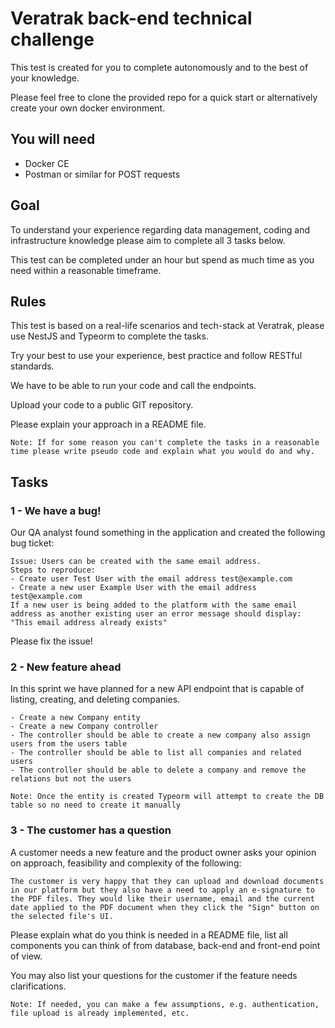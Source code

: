 # Veratrak back-end technical challenge

This test is created for you to complete autonomously and to the best of your knowledge.

Please feel free to clone the provided repo for a quick start or alternatively create your own docker environment.

## You will need

 - Docker CE
 - Postman or similar for POST requests

## Goal

To understand your experience regarding data management, coding and infrastructure knowledge please aim to complete all 3 tasks below.

This test can be completed under an hour but spend as much time as you need within a reasonable timeframe.

## Rules

This test is based on a real-life scenarios and tech-stack at Veratrak, please use NestJS and Typeorm to complete the tasks.

Try your best to use your experience, best practice and follow RESTful standards.

We have to be able to run your code and call the endpoints.

Upload your code to a public GIT repository.

Please explain your approach in a README file.

~~~~
Note: If for some reason you can't complete the tasks in a reasonable time please write pseudo code and explain what you would do and why.
~~~~

## Tasks

### 1 - We have a bug!

Our QA analyst found something in the application and created the following bug ticket:

```
Issue: Users can be created with the same email address.
Steps to reproduce:
- Create user Test User with the email address test@example.com
- Create a new user Example User with the email address test@example.com
If a new user is being added to the platform with the same email address as another existing user an error message should display: "This email address already exists"
```

Please fix the issue!

### 2 - New feature ahead

In this sprint we have planned for a new API endpoint that is capable of listing, creating, and deleting companies.

```
- Create a new Company entity
- Create a new Company controller
- The controller should be able to create a new company also assign users from the users table
- The controller should be able to list all companies and related users
- The controller should be able to delete a company and remove the relations but not the users
```

~~~~
Note: Once the entity is created Typeorm will attempt to create the DB table so no need to create it manually
~~~~

### 3 - The customer has a question

A customer needs a new feature and the product owner asks your opinion on approach, feasibility and complexity of the following:

```
The customer is very happy that they can upload and download documents in our platform but they also have a need to apply an e-signature to the PDF files. They would like their username, email and the current date applied to the PDF document when they click the "Sign" button on the selected file's UI.
```

Please explain what do you think is needed in a README file, list all components you can think of from database, back-end and front-end point of view.

You may also list your questions for the customer if the feature needs clarifications.

~~~~
Note: If needed, you can make a few assumptions, e.g. authentication, file upload is already implemented, etc.
~~~~
